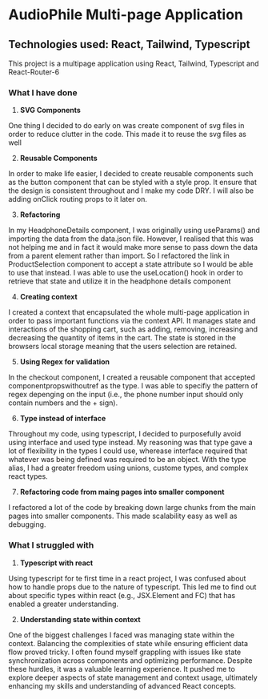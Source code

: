 # **AudioPhile Multi-page Application**
## Technologies used: React, Tailwind, Typescript

This project is a multipage application using React, Tailwind, Typescript and React-Router-6

### What I have done

1. **SVG Components**

 One thing I decided to do early on was create component of svg files in order to reduce clutter in the code. This made it to reuse the svg files as well

2. **Reusable Components**

 In order to make life easier, I decided to create reusable components such as the button component that can be styled with a style prop. It ensure that the design is consistent throughout and I make my code DRY. I will also be adding onClick routing props to it later on.

3. **Refactoring**

In my HeadphoneDetails component, I was originally using useParams() and importing the data from the data.json file. However, I realised that this was not helping me and in fact it would make more sense to pass down the data from a parent element rather than import. So I refactored the link in ProductSelection component to accept a state attribute so I would be able to use that instead. I was able to use the useLocation() hook in order to retrieve that state and utilize it in the headphone details component

4. **Creating context**

I created a context that encapsulated the whole multi-page application in order to pass important functions via the context API. It manages state and interactions of the shopping cart, such as adding, removing, increasing and decreasing the quantity of items in the cart. The state is stored in the browsers local storage meaning that the users selection are retained.

5. **Using Regex for validation**

In the checkout component, I created a reusable component that accepted componentpropswithoutref as the type. I was able to specifiy the pattern of regex depenging on the input (i.e., the phone number input should only contain numbers and the + sign).

6. **Type instead of interface**

Throughout my code, using typescript, I decided to purposefully avoid using interface and used type instead. My reasoning was that type gave a lot of flexibility in the types I could use, wherease interface required that whatever was being defined was required to be an object. With the type alias, I had a greater freedom using unions, custome types, and complex react types.

7. **Refactoring code from maing pages into smaller component**

I refactored a lot of the code by breaking down large chunks from the main pages into smaller components. This made scalability easy as well as debugging.


### What I struggled with

1. **Typescript with react**

Using typescript for te first time in a react project, I was confused about how to handle props due to the nature of typescript. This led me to find out about specific types within react (e.g., JSX.Element and FC<props>) that has enabled a greater understanding.

2. **Understanding state within context**

One of the biggest challenges I faced was managing state within the context. Balancing the complexities of state while ensuring efficient data flow proved tricky. I often found myself grappling with issues like state synchronization across components and optimizing performance. Despite these hurdles, it was a valuable learning experience. It pushed me to explore deeper aspects of state management and context usage, ultimately enhancing my skills and understanding of advanced React concepts.
